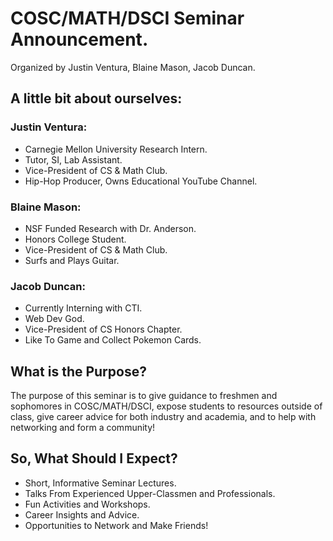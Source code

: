 # COSC/MATH/DSCI Seminar Announcement.

Organized by Justin Ventura, Blaine Mason, Jacob Duncan.

## A little bit about ourselves:

### Justin Ventura:
- Carnegie Mellon University Research Intern.
- Tutor, SI, Lab Assistant.
- Vice-President of CS & Math Club.
- Hip-Hop Producer, Owns Educational YouTube Channel.

### Blaine Mason:
- NSF Funded Research with Dr. Anderson.
- Honors College Student.
- Vice-President of CS & Math Club.
- Surfs and Plays Guitar.

### Jacob Duncan:
- Currently Interning with CTI.
- Web Dev God.
- Vice-President of CS Honors Chapter.
- Like To Game and Collect Pokemon Cards.

## What is the Purpose?

The purpose of this seminar is to give guidance to freshmen and sophomores in COSC/MATH/DSCI, expose students to resources outside of class, give career advice for both industry and academia, and to help with networking and form a community!

## So, What Should I Expect?

- Short, Informative Seminar Lectures.
- Talks From Experienced Upper-Classmen and Professionals.
- Fun Activities and Workshops.
- Career Insights and Advice.
- Opportunities to Network and Make Friends!